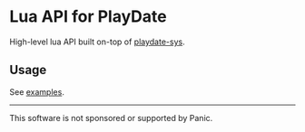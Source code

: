# Lua API for PlayDate

High-level lua API built on-top of [playdate-sys][].


## Usage

See [examples][].

[examples]: ./examples
[playdate-sys]: https://crates.io/crates/playdate-sys



- - -

This software is not sponsored or supported by Panic.
